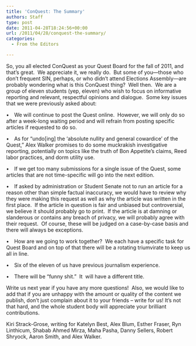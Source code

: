 ```yaml
---
title: 'ConQuest: The Summary'
authors: Staff
type: post
date: 2011-04-28T18:24:56+00:00
url: /2011/04/28/conquest-the-summary/
categories:
  - From the Editors

---
```

So, you all elected ConQuest as your Quest Board for the fall of 2011, and that’s great.  We appreciate it, we really do.  But some of you—those who don’t frequent SIN, perhaps, or who didn’t attend Elections Assembly—are probably wondering what is this ConQuest thing?  Well then.  We are a group of eleven students (yep, eleven) who wish to focus on informative reporting and relevant, respectful opinions and dialogue.  Some key issues that we were previously asked about:

• We will continue to post the Quest online.  However, we will only do so after a week-long waiting period and will refrain from posting specific articles if requested to do so.

• As for “undo[ing] the ‘absolute nullity and general cowardice’ of the Quest,” Alex Walker promises to do some muckrakish investigative reporting, potentially on topics like the truth of Bon Appetite’s claims, Reed labor practices, and dorm utility use.

• If we get too many submissions for a single issue of the Quest, some articles that are not time-specific will go into the next edition.

• If asked by administration or Student Senate not to run an article for a reason other than simple factual inaccuracy, we would have to review why they were making this request as well as why the article was written in the first place.  If the article in question is fair and unbiased but controversial, we believe it should probably go to print.  If the article is at damning or slanderous or contains any breach of privacy, we will probably agree with their request.  Of course, these will be judged on a case-by-case basis and there will always be exceptions.

• How are we going to work together?  We each have a specific task for Quest Board and on top of that there will be a rotating triumvirate to keep us all in line.

• Six of the eleven of us have previous journalism experience.

• There will be “funny shit.”  It  will have a different title.

Write us next year if you have any more questions!  Also, we would like to add that if you are unhappy with the amount or quality of the content we publish, don’t just complain about it to your friends – write for us! It’s not that hard, and the whole student body will appreciate your brilliant contributions.

Kiri Strack-Grose, writing for Katelyn Best, Alex Blum, Esther Fraser, Ryn Linthicum, Shabab Ahmed Mirza, Maha Pasha, Danny Sellers, Robert Shryock, Aaron Smith, and Alex Walker.